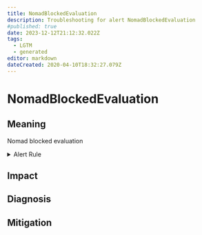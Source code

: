 ```yaml
---
title: NomadBlockedEvaluation
description: Troubleshooting for alert NomadBlockedEvaluation
#published: true
date: 2023-12-12T21:12:32.022Z
tags: 
  - LGTM
  - generated
editor: markdown
dateCreated: 2020-04-10T18:32:27.079Z
---
```


# NomadBlockedEvaluation

## Meaning
[//]: # "Short paragraph that explains what the alert means"
Nomad blocked evaluation

<details>
  <summary>Alert Rule</summary>

{{% rule "nomad/nomad-internal.yml" "NomadBlockedEvaluation" %}}

{{% comment %}}

```yaml
alert: NomadBlockedEvaluation
expr: nomad_nomad_blocked_evals_total_blocked > 0
for: 0m
labels:
    severity: warning
annotations:
    summary: Nomad blocked evaluation (instance {{ $labels.instance }})
    description: |-
        Nomad blocked evaluation
          VALUE = {{ $value }}
          LABELS = {{ $labels }}
    runbook: https://github.com/srerun/prometheus-alerts/blob/main/content/runbooks/nomad-internal/NomadBlockedEvaluation.md

```

{{% /comment %}}

</details>


## Impact
[//]: # "What could / will happen if the alert is not addressed"



## Diagnosis
[//]: # "Steps to take to identify the cause of the problem"



## Mitigation
[//]: # "The steps necessary to resolve the alert"
